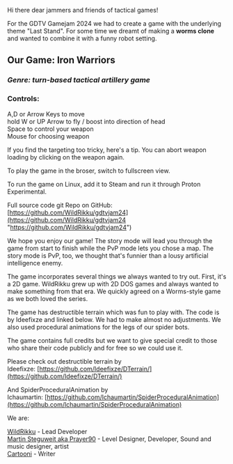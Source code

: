 Hi there dear jammers and friends of tactical games!  

For the GDTV Gamejam 2024 we had to create a game with the underlying theme "Last Stand". For some time we dreamt of making a **worms clone** and wanted to combine it with a funny robot setting.  

Our Game: Iron Warriors
-----------------------

### _Genre: turn-based tactical artillery game_

### Controls:

A,D or Arrow Keys to move  
hold W or UP Arrow to fly / boost into direction of head  
Space to control your weapon  
Mouse for choosing weapon  

If you find the targeting too tricky, here's a tip. You can abort weapon loading by clicking on the weapon again.

To play the game in the broser, switch to fullscreen view.

To run the game on Linux, add it to Steam and run it through Proton Experimental.  

Full source code git Repo on GitHub: [https://github.com/WildRikku/gdtvjam24](https://github.com/WildRikku/gdtvjam24 "https://github.com/WildRikku/gdtvjam24")

We hope you enjoy our game! The story mode will lead you through the game from start to finish while the PvP mode lets you chose a map. The story mode is PvP, too, we thought that's funnier than a lousy artificial intelligence enemy.

The game incorporates several things we always wanted to try out. First, it's a 2D game. WildRikku grew up with 2D DOS games and always wanted to make something from that era. We quickly agreed on a Worms-style game as we both loved the series.

The game has destructible terrain which was fun to play with. The code is by Ideefixze and linked below. We had to make almost no adjustments. We also used procedural animations for the legs of our spider bots.

The game contains full credits but we want to give special credit to those who share their code publicly and for free so we could use it.  

Please check out destructible terrain by Ideefixze: [https://github.com/Ideefixze/DTerrain/](https://github.com/Ideefixze/DTerrain/)

And SpiderProceduralAnimation by Ichaumartin: [https://github.com/lchaumartin/SpiderProceduralAnimation](https://github.com/lchaumartin/SpiderProceduralAnimation)

We are:

[WildRikku](https://wildrikku.itch.io/) - Lead Developer  
[Martin Steguweit aka Prayer90](https://prayer90.itch.io/) - Level Designer, Developer, Sound and music designer, artist  
[Cartooni](https://cartooni.itch.io/) - Writer
